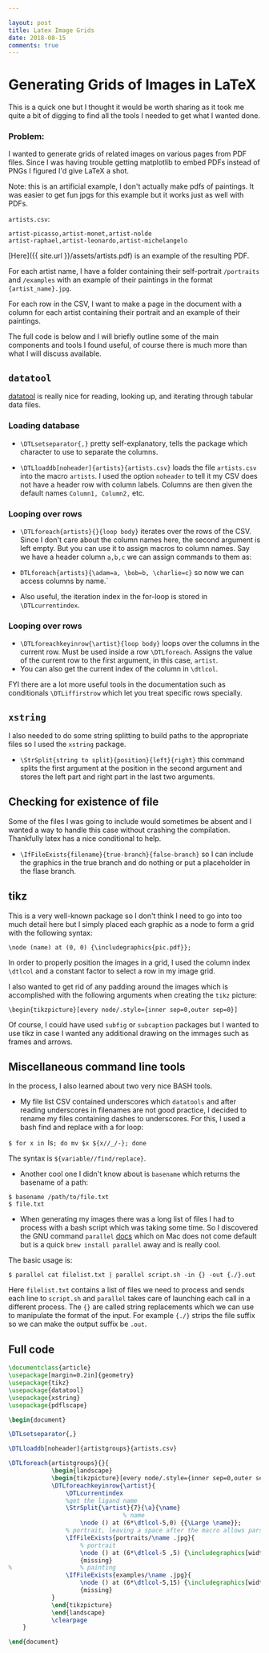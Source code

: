 ```yaml
---

layout: post
title: Latex Image Grids
date: 2018-08-15
comments: true 
---
```


# Generating Grids of Images in LaTeX

This is a quick one but I thought it would be worth sharing as it took me quite a bit of digging to find all the tools I needed to get what I wanted done.

### Problem: 

I wanted to generate grids of related images on various pages from PDF files. Since I was having trouble getting matplotlib to embed PDFs instead of PNGs I figured I'd give LaTeX a shot.

Note: this is an artificial example, I don't actually make pdfs of paintings. It was easier to get fun jpgs for this example but it works just as well with PDFs.

`artists.csv`:

```
artist-picasso,artist-monet,artist-nolde
artist-raphael,artist-leonardo,artist-michelangelo

```

[Here]({{ site.url }}/assets/artists.pdf) is an example of the resulting PDF.


For each artist name, I have a folder containing their self-portrait `/portraits` and `/examples` with an example of their paintings in the format `{artist_name}.jpg`. 

For each row in the CSV, I want to make a page in the document with a column for each artist containing their portrait and an example of their paintings.

The full code is below and I will briefly outline some of the main components and tools I found useful, of course there is much more than what I will discuss available.

## `datatool`

[datatool](https://www.ctan.org/pkg/datatool) is really nice for reading, looking up, and iterating through tabular data files. 

### Loading database

* `\DTLsetseparator{,}` pretty self-explanatory, tells the package which character to use to separate the columns.


* `\DTLloaddb[noheader]{artists}{artists.csv}` loads the file `artists.csv` into the macro `artists`. I used the option `noheader` to tell it my CSV does not have a header row with column labels. Columns are then given the default names `Column1, Column2,` etc.

### Looping over rows

* `\DTLforeach{artists}{}{loop body}` iterates over the rows of the CSV. Since I don't care about the column names here, the second argument is left empty. But you can use it to assign macros to column names. Say we have a header column `a,b,c` we can assign commands to them as:

* `DTLforeach{artists}{\adam=a, \bob=b, \charlie=c}` so now we can access columns by name.`

* Also useful, the iteration index in the for-loop is stored in `\DTLcurrentindex`.

### Looping over rows

* `\DTLforeachkeyinrow{\artist}{loop body}` loops over the columns in the current row. Must be used inside a row `\DTLforeach`. Assigns the value of the current row to the first argument, in this case, `artist`. 
* You can also get the current index of the column in `\dtlcol`.

FYI there are a lot more useful tools in the documentation such as conditionals `\DTLiffirstrow` which let you treat specific rows specially.

## `xstring`

I also needed to do some string splitting to build paths to the appropriate files so I used the `xstring` package.

* `\StrSplit{string to split}{position}{left}{right}` this command splits the first argument at the position in the second argument and stores the left part and right part in the last two arguments. 

## Checking for existence of file

Some of the files I was going to include would sometimes be absent and I wanted a way to handle this case without crashing the compilation. Thankfully latex has a nice conditional to help.

* `\IfFileExists{filename}{true-branch}{false-branch}` so I can include the graphics in the true branch and do nothing or put a placeholder in the flase branch.

## tikz 

This is a very well-known package so I don't think I need to go into too much detail here but I simply placed each graphic as a node to form a grid with the following syntax:

`\node (name) at (0, 0) {\includegraphics{pic.pdf}};`

In order to properly position the images in a grid, I used the column index `\dtlcol` and a constant factor to select a row in my image grid.

I also wanted to get rid of any padding around the images which is accomplished with the following arguments when creating the `tikz` picture:

`\begin{tikzpicture}[every node/.style={inner sep=0,outer sep=0}]`

Of course, I could have used `subfig` or `subcaption` packages but I wanted to use tikz in case I wanted any additional drawing on the immages such as frames and arrows.

## Miscellaneous command line tools

In the process, I also learned about two very nice BASH tools. 

* My file list CSV contained underscores which `datatools` and after reading underscores in filenames are not good practice, I decided to rename my files containing dashes to underscores. For this, I used a bash find and replace with a for loop:

`$ for x in `ls`; do mv $x ${x//_/-}; done`

The syntax is `${variable//find/replace}`.

* Another cool one I didn't know about is `basename` which returns the basename of a path:

```
$ basename /path/to/file.txt
$ file.txt
```

* When generating my images there was a long list of files I had to process with a bash script which was taking some time. So I discovered the GNU command `parallel` [docs](https://www.gnu.org/software/parallel/parallel_tutorial.html) which on Mac does not come default but is a quick `brew install parallel` away and is really cool. 

The basic usage is:

```
$ parallel cat filelist.txt | parallel script.sh -in {} -out {./}.out
```

Here `filelist.txt` contains a list of files we need to process and sends each line to `script.sh` and `parallel` takes care of launching each call in a different process. The `{}` are called string replacements which we can use to manipulate the format of the input. For example `{./}` strips the file suffix so we can make the output suffix be `.out`.

## Full code

```latex
\documentclass{article}
\usepackage[margin=0.2in]{geometry}
\usepackage{tikz}
\usepackage{datatool}
\usepackage{xstring}
\usepackage{pdflscape}

\begin{document}

\DTLsetseparator{,}

\DTLloaddb[noheader]{artistgroups}{artists.csv}

\DTLforeach{artistgroups}{}{
			\begin{landscape}
			\begin{tikzpicture}[every node/.style={inner sep=0,outer sep=0}]
			\DTLforeachkeyinrow{\artist}{
				\DTLcurrentindex
				%get the ligand name
				\StrSplit{\artist}{7}{\a}{\name}
								% name
					\node () at (6*\dtlcol-5,0) {{\Large \name}};
				% portrait, leaving a space after the macro allows parser to end macro nicely.
				\IfFileExists{portraits/\name .jpg}{
					% portrait
					\node () at (6*\dtlcol-5 ,5) {\includegraphics[width=0.2\textwidth]{portraits/\name .jpg}};}
					{missing}
%					% painting
				\IfFileExists{examples/\name .jpg}{
					\node () at (6*\dtlcol-5,15) {\includegraphics[width=0.2\textwidth]{examples/\name .jpg}};}
					{missing}
			}
			\end{tikzpicture}
			\end{landscape}
			\clearpage
	}

\end{document}  
```